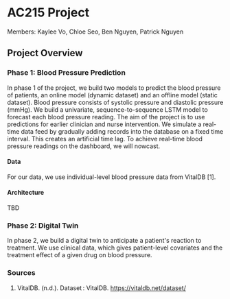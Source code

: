 # AC215 Project

Members: Kaylee Vo, Chloe Seo, Ben Nguyen, Patrick Nguyen

## Project Overview

### Phase 1: Blood Pressure Prediction
In phase 1 of the project, we build two models to predict the blood pressure of patients, an online model (dynamic dataset) and an offline model (static dataset). Blood pressure consists of systolic pressure and diastolic pressure (mmHg). We build a univariate, sequence-to-sequence LSTM model to forecast each blood pressure reading. The aim of the project is to use predictions for earlier clinician and nurse intervention. We simulate a real-time data feed by gradually adding records into the database on a fixed time interval. This creates an artificial time lag. To achieve real-time blood pressure readings on the dashboard, we will nowcast.

#### Data
For our data, we use individual-level blood pressure data from VitalDB [1]. 

#### Architecture
TBD

### Phase 2: Digital Twin
In phase 2, we build a digital twin to anticipate a patient's reaction to treatment. We use clinical data, which gives patient-level covariates and the treatment effect of a given drug on blood pressure. 


### Sources

1. VitalDB. (n.d.). Dataset : VitalDB. https://vitaldb.net/dataset/